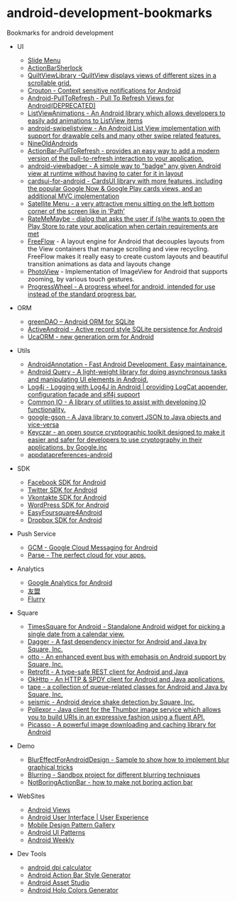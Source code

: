 android-development-bookmarks
=============================

Bookmarks for android development

+ UI
  + [Slide Menu](https://github.com/jfeinstein10/SlidingMenu)
  + [ActionBarSherlock](http://actionbarsherlock.com/)
  + [QuiltViewLibrary -QuiltView displays views of different sizes in a scrollable grid.](https://github.com/jacobmoncur/QuiltViewLibrary)
  + [Crouton - Context sensitive notifications for Android](https://github.com/keyboardsurfer/Crouton)
  + [Android-PullToRefresh - Pull To Refresh Views for Android(DEPRECATED)](https://github.com/chrisbanes/Android-PullToRefresh)
  + [ListViewAnimations - An Android library which allows developers to easily add animations to ListView items](https://github.com/nhaarman/ListViewAnimations)
  + [android-swipelistview - An Android List View implementation with support for drawable cells and many other swipe related features.](https://github.com/47deg/android-swipelistview)
  + [NineOldAndroids](https://github.com/JakeWharton/NineOldAndroids)
  + [ActionBar-PullToRefresh - provides an easy way to add a modern version of the pull-to-refresh interaction to your application.](https://github.com/chrisbanes/ActionBar-PullToRefresh)
  + [android-viewbadger - A simple way to "badge" any given Android view at runtime without having to cater for it in layout](https://github.com/jgilfelt/android-viewbadger)
  + [cardsui-for-android - CardsUI library with more features, including the popular Google Now & Google Play cards views, and an additional MVC implementation](https://github.com/Androguide/cardsui-for-android)
  + [Satellite Menu - a very attractive menu sitting on the left bottom corner of the screen like in 'Path'](https://github.com/siyamed/android-satellite-menu)
  + [RateMeMaybe - dialog that asks the user if (s)he wants to open the Play Store to rate your application when certain requirements are met](https://github.com/Kopfgeldjaeger/RateMeMaybe)
  + [FreeFlow](https://github.com/Comcast/FreeFlow) - A layout engine for Android that decouples layouts from the View containers that manage scrolling and view recycling. FreeFlow makes it really easy to create custom layouts and beautiful transition animations as data and layouts change
  + [PhotoView](https://github.com/chrisbanes/PhotoView) - Implementation of ImageView for Android that supports zooming, by various touch gestures.
  + [ProgressWheel - A progress wheel for android, intended for use instead of the standard progress bar.](https://github.com/Todd-Davies/ProgressWheel)

+ ORM
  + [greenDAO – Android ORM for SQLite](http://greendao-orm.com/)
  + [ActiveAndroid - Active record style SQLite persistence for Android](http://www.activeandroid.com/)
  + [UcaORM - new generation orm for Android](https://github.com/UCASoft/UcaOrm)

+ Utils
  + [AndroidAnnotation - Fast Android Development. Easy maintainance.](http://androidannotations.org/)
  + [Android Query -  A light-weight library for doing asynchronous tasks and manipulating UI elements in Android.](https://code.google.com/p/android-query/)
  + [Log4j - Logging with Log4J in Android | providing LogCat appender, configuration facade and slf4j support](https://code.google.com/p/android-logging-log4j/)
  + [Common IO - A library of utilities to assist with developing IO functionality.](http://commons.apache.org/proper/commons-io/)
  + [google-gson - A Java library to convert JSON to Java objects and vice-versa](https://code.google.com/p/google-gson/)
  + [Keyczar - an open source cryptographic toolkit designed to make it easier and safer for developers to use cryptography in their applications. by Google.inc](http://www.keyczar.org/)
  + [appdatapreferences-android](https://github.com/googledrive/appdatapreferences-android)

+ SDK
  + [Facebook SDK for Android](https://developers.facebook.com/docs/android/)
  + [Twitter SDK for Android](http://twitter4j.org/)
  + [Vkontakte SDK for Android](https://github.com/VKCOM/vk-android-sdk)
  + [WordPress SDK for Android](https://github.com/wordpress-mobile/WordPress-Android)
  + [EasyFoursquare4Android](https://github.com/condesales/easyFoursquare4Android)
  + [Dropbox SDK for Android](https://www.dropbox.com/developers/core/sdks/android)

+ Push Service
  + [GCM - Google Cloud Messaging for Android](http://developer.android.com/google/gcm/index.html)
  + [Parse - The perfect cloud for your apps.](https://www.parse.com/)

+ Analytics
  + [Google Analytics for Android](https://developers.google.com/analytics/devguides/collection/android/v2/)
  + [友盟](http://www.umeng.com/)
  + [Flurry](www.flurry.com)

+ Square
  + [TimesSquare for Android - Standalone Android widget for picking a single date from a calendar view.](https://github.com/square/android-times-square)
  + [Dagger - A fast dependency injector for Android and Java by Square, Inc.](http://square.github.io/dagger/)
  + [otto - An enhanced event bus with emphasis on Android support by Square, Inc.](http://square.github.io/otto/)
  + [Retrofit - A type-safe REST client for Android and Java](http://square.github.io/retrofit/)
  + [OkHttp - An HTTP & SPDY client for Android and Java applications.](https://github.com/square/okhttp)
  + [tape - a collection of queue-related classes for Android and Java by Square, Inc.](http://square.github.io/tape/)
  + [seismic - Android device shake detection.by Square, Inc.](https://github.com/square/seismic)
  + [Pollexor - Java client for the Thumbor image service which allows you to build URIs in an expressive fashion using a fluent API.](http://square.github.io/pollexor/)
  + [Picasso - A powerful image downloading and caching library for Android](https://github.com/square/picasso)

+ Demo
  + [BlurEffectForAndroidDesign - Sample to show how to implement blur graphical tricks](https://github.com/PomepuyN/BlurEffectForAndroidDesign)
  + [Blurring - Sandbox project for different blurring techniques](https://github.com/paveldudka/blurring)
  + [NotBoringActionBar - how to make not boring action bar](https://github.com/flavienlaurent/NotBoringActionBar)

+ WebSites
  + [Android Views](http://www.androidviews.net/)
  + [Android User Interface | User Experience](http://androiduiux.com)
  + [Mobile Design Pattern Gallery](http://www.mobiledesignpatterngallery.com/mobile-patterns.php)
  + [Android UI Patterns](http://www.androiduipatterns.com/)
  + [Android Weekly](http://androidweekly.net)

+ Dev Tools
  + [android dpi calculator](http://coh.io/adpi/)
  + [Android Action Bar Style Generator](http://jgilfelt.github.io/android-actionbarstylegenerator/)
  + [Android Asset Studio](http://android-ui-utils.googlecode.com/hg/asset-studio/dist/index.html)
  + [Android Holo Colors Generator](http://android-holo-colors.com/)

